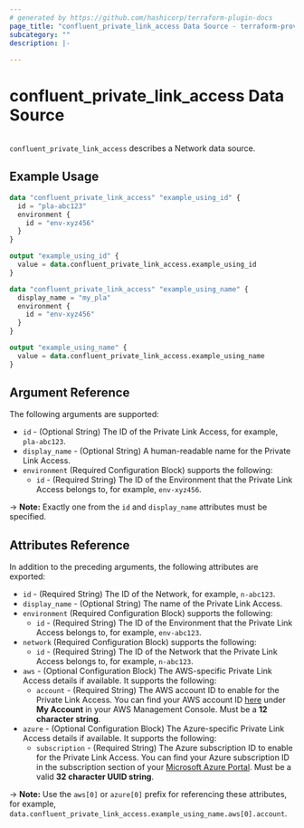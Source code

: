```yaml
---
# generated by https://github.com/hashicorp/terraform-plugin-docs
page_title: "confluent_private_link_access Data Source - terraform-provider-confluent"
subcategory: ""
description: |-
  
---
```


# confluent_private_link_access Data Source

<img src="https://img.shields.io/badge/Lifecycle%20Stage-General%20Availability-%2345c6e8" alt="">

`confluent_private_link_access` describes a Network data source.

## Example Usage

```terraform
data "confluent_private_link_access" "example_using_id" {
  id = "pla-abc123"
  environment {
    id = "env-xyz456"
  }
}

output "example_using_id" {
  value = data.confluent_private_link_access.example_using_id
}

data "confluent_private_link_access" "example_using_name" {
  display_name = "my_pla"
  environment {
    id = "env-xyz456"
  }
}

output "example_using_name" {
  value = data.confluent_private_link_access.example_using_name
}
```

<!-- schema generated by tfplugindocs -->
## Argument Reference

The following arguments are supported:

- `id` - (Optional String) The ID of the Private Link Access, for example, `pla-abc123`.
- `display_name` - (Optional String) A human-readable name for the Private Link Access.
- `environment` (Required Configuration Block) supports the following:
  - `id` - (Required String) The ID of the Environment that the Private Link Access belongs to, for example, `env-xyz456`.

-> **Note:** Exactly one from the `id` and `display_name` attributes must be specified.

## Attributes Reference

In addition to the preceding arguments, the following attributes are exported:

- `id` - (Required String) The ID of the Network, for example, `n-abc123`.
- `display_name` - (Optional String) The name of the Private Link Access.
- `environment` (Required Configuration Block) supports the following:
  - `id` - (Required String) The ID of the Environment that the Private Link Access belongs to, for example, `env-abc123`.
- `network` (Required Configuration Block) supports the following:
  - `id` - (Required String) The ID of the Network that the Private Link Access belongs to, for example, `n-abc123`.
- `aws` - (Optional Configuration Block) The AWS-specific Private Link Access details if available. It supports the following:
  - `account` - (Required String) The AWS account ID to enable for the Private Link Access. You can find your AWS account ID [here](https://console.aws.amazon.com/billing/home?#/account) under **My Account** in your AWS Management Console. Must be a **12 character string**.
- `azure` - (Optional Configuration Block) The Azure-specific Private Link Access details if available. It supports the following:
  - `subscription` - (Required String) The Azure subscription ID to enable for the Private Link Access. You can find your Azure subscription ID in the subscription section of your [Microsoft Azure Portal](https://portal.azure.com/#blade/Microsoft_Azure_Billing/SubscriptionsBlade). Must be a valid **32 character UUID string**.

-> **Note:** Use the `aws[0]` or `azure[0]` prefix for referencing these attributes, for example, `data.confluent_private_link_access.example_using_name.aws[0].account`.
